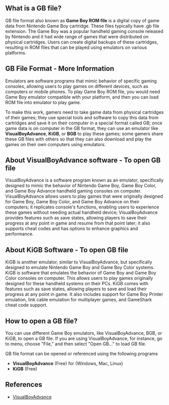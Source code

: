 ## What is a GB file?

GB file format also known as **Game Boy ROM file** is a digital copy of game data from Nintendo Game Boy cartridge. These files typically have .gb file extension. The Game Boy was a popular handheld gaming console released by Nintendo and it had wide range of games that were distributed on physical cartridges. Users can create digital backups of these cartridges, resulting in ROM files that can be played using emulators on various platforms.

## GB File Format - More Information

Emulators are software programs that mimic behavior of specific gaming consoles, allowing users to play games on different devices, such as computers or mobile phones. To play Game Boy ROM file, you would need Game Boy emulator compatible with your platform, and then you can load ROM file into emulator to play game.

To make this work, gamers need to take game data from physical cartridges of their games; they use special tools and software to copy this data from cartridges and save it on their computer in a special format called GB; once game data is on computer in the GB format, they can use an emulator like **VisualBoyAdvance**, **KiGB**, or **BGB** to play these games; some gamers share these GB files with others so that they can also download and play the games on their own computers using emulators.

## About VisualBoyAdvance software - To open GB file

VisualBoyAdvance is a software program known as an emulator, specifically designed to mimic the behavior of Nintendo Game Boy, Game Boy Color, and Game Boy Advance handheld gaming consoles on computer. VisualBoyAdvance allows users to play games that were originally designed for Game Boy, Game Boy Color, and Game Boy Advance on their computers; it replicates console's functions, enabling users to experience these games without needing actual handheld device; VisualBoyAdvance provides features such as save states, allowing players to save their progress at any point in game and resume from that point later; it also supports cheat codes and has options to enhance graphics and performance.

## About KiGB Software - To open GB file

KiGB is another emulator, similar to VisualBoyAdvance, but specifically designed to emulate Nintendo Game Boy and Game Boy Color systems. KiGB is software that emulates the behavior of Game Boy and Game Boy Color consoles on computer. This allows users to play games originally designed for these handheld systems on their PCs. KiGB comes with features such as save states, allowing players to save and load their progress at any point in game. It also includes support for Game Boy Printer emulation, link cable emulation for multiplayer games, and GameShark cheat code support.

## How to open a GB file?

You can use different Game Boy emulators, like VisualBoyAdvance, BGB, or KiGB, to open a GB file. If you are using VisualBoyAdvance, for instance, go to menu, choose "File," and then select "Open GB..." to load GB file.

GB file format can be opened or referenced using the following programs

- **VisualBoyAdvance** (Free) for (Windows, Mac, Linux)
- **KiGB** (Free)

## References
* [VisualBoyAdvance](https://en.wikipedia.org/wiki/VisualBoyAdvance)


